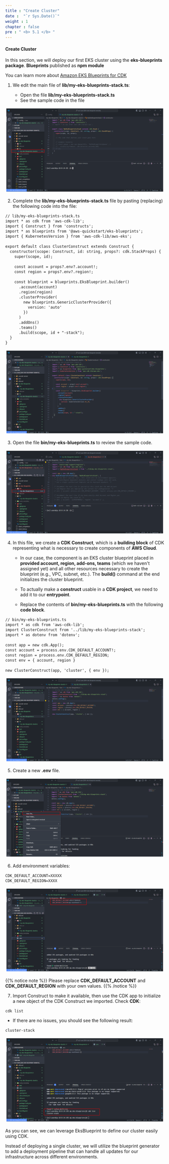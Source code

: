 ```yaml
---
title : "Create Cluster"
date :  "`r Sys.Date()`" 
weight : 1
chapter : false
pre : " <b> 5.1 </b> "
---
```


#### Create Cluster

In this section, we will deploy our first EKS cluster using the **eks-blueprints package**. **Blueprints** published as **npm module**

You can learn more about [Amazon EKS Blueprints for CDK](https://www.npmjs.com/package/@aws-quickstart/eks-blueprints)

1.  We edit the main file of **lib/my-eks-blueprints-stack.ts**:
    
    *   Open the file **lib/my-eks-blueprints-stack.ts**
    *   See the sample code in the file

![Deployment Pipeline](/public/images/5-deploymentpipeline/5.1-createacluster/001-createacluster.png?featherlight=false&width=90pc)

2.  Complete the **lib/my-eks-blueprints-stack.ts** file by pasting (replacing) the following code into the file:

```
// lib/my-eks-blueprints-stack.ts
import * as cdk from 'aws-cdk-lib';
import { Construct } from 'constructs';
import * as blueprints from '@aws-quickstart/eks-blueprints';
import { KubernetesVersion } from 'aws-cdk-lib/aws-eks';

export default class ClusterConstruct extends Construct {
  constructor(scope: Construct, id: string, props?: cdk.StackProps) {
    super(scope, id);

    const account = props?.env?.account!;
    const region = props?.env?.region!;

    const blueprint = blueprints.EksBlueprint.builder()
      .account(account)
      .region(region)
      .clusterProvider(
        new blueprints.GenericClusterProvider({
          version: 'auto'
        })
      )
      .addOns()
      .teams()
      .build(scope, id + "-stack");
  }
}
```

![Deployment Pipeline](/public/images/5-deploymentpipeline/5.1-createacluster/002-createacluster.png?featherlight=false&width=90pc)

3.  Open the file **bin/my-eks-blueprints.ts** to review the sample code.

![Deployment Pipeline](/public/images/5-deploymentpipeline/5.1-createacluster/003-createacluster.png?featherlight=false&width=90pc)

4.  In this file, we create a **CDK Construct**, which is a **building block** of CDK representing what is necessary to create components of **AWS Cloud**.
    
    *   In our case, the component is an EKS cluster blueprint placed in **provided account, region, add-ons, teams** (which we haven't assigned yet) and all other resources necessary to create the blueprint (e.g., VPC, subnet, etc.). The **build()** command at the end initializes the cluster blueprint.
        
    *   To actually make a **construct** usable in a **CDK project**, we need to add it to our **entrypoint**.
        
    *   Replace the contents of **bin/my-eks-blueprints.ts** with the following **code block**.
        

```
// bin/my-eks-blueprints.ts
import * as cdk from 'aws-cdk-lib';
import ClusterConstruct from '../lib/my-eks-blueprints-stack';
import * as dotenv from 'dotenv';

const app = new cdk.App();
const account = process.env.CDK_DEFAULT_ACCOUNT!;
const region = process.env.CDK_DEFAULT_REGION;
const env = { account, region }

new ClusterConstruct(app, 'cluster', { env });
```

![Deployment Pipeline](/public/images/5-deploymentpipeline/5.1-createacluster/004-createacluster.png?featherlight=false&width=90pc)

5.  Create a new **.env** file.

![Deployment Pipeline](/public/images/5-deploymentpipeline/5.1-createacluster/005-createacluster.png?featherlight=false&width=90pc)

6.  Add environment variables:

```
CDK_DEFAULT_ACCOUNT=XXXXX
CDK_DEFAULT_REGION=XXXX
```

![Deployment Pipeline](/public/images/5-deploymentpipeline/5.1-createacluster/006-createacluster.png?featherlight=false&width=90pc)

{{% notice note %}} 
Please replace **CDK\_DEFAULT\_ACCOUNT** and **CDK\_DEFAULT\_REGION** with your own values. {{% /notice %}}

7.  Import Construct to make it available, then use the CDK app to initialize a new object of the CDK Construct we imported. Check **CDK**:

```
cdk list
```

*   If there are no issues, you should see the following result:


```
cluster-stack
```

![Deployment Pipeline](/public/images/5-deploymentpipeline/5.1-createacluster/007-createacluster.png?featherlight=false&width=90pc)

As you can see, we can leverage EksBlueprint to define our cluster easily using CDK.

Instead of deploying a single cluster, we will utilize the blueprint generator to add a deployment pipeline that can handle all updates for our infrastructure across different environments.